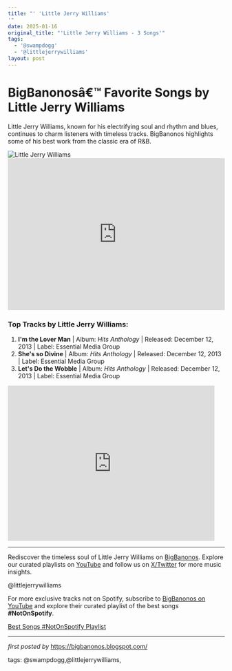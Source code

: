 ```yaml
---
title: "' 'Little Jerry Williams'
'"
date: 2025-01-16
original_title: "'Little Jerry Williams - 3 Songs'"
tags:
  - '@swampdogg'
  - '@littlejerrywilliams'
layout: post
---
```

<!-- Title of the Post -->
<h1>BigBanonosâ€™ Favorite Songs by Little Jerry Williams</h1> <!-- Introductory Text -->
<p>Little Jerry Williams, known for his electrifying soul and rhythm and blues, continues to charm listeners with timeless tracks. BigBanonos highlights some of his best work from the classic era of R&B.</p> <!-- Featured Image -->
<div> <img src="https://f4.bcbits.com/img/0014272700_25.jpg" alt="Little Jerry Williams">
</div> <!-- Spotify Embed -->
<div> <iframe src="https://open.spotify.com/embed/playlist/75LG4hpVSs9ycWcQw6TmkU?utm_source=generator" width="100%" height="352" frameBorder="0" allowfullscreen="" allow="autoplay; clipboard-write; encrypted-media; fullscreen; picture-in-picture" loading="lazy"></iframe>
</div> <!-- Song Information -->
<h3>Top Tracks by Little Jerry Williams:</h3>
<ol> <li><strong>I'm the Lover Man</strong> | Album: <em>Hits Anthology</em> | Released: December 12, 2013 | Label: Essential Media Group</li> <li><strong>She's so Divine</strong> | Album: <em>Hits Anthology</em> | Released: December 12, 2013 | Label: Essential Media Group</li> <li><strong>Let's Do the Wobble</strong> | Album: <em>Hits Anthology</em> | Released: December 12, 2013 | Label: Essential Media Group</li>
</ol> <!-- YouTube Embed -->
<div> <iframe frameborder="0" height="360" src="https://youtube.com/embed/t3NYZgh-0EQ?list=PLtuNtuTatqI224cgGsuLcTJAAQBBU3Gf4" width="480"></iframe>
</div> <!-- Footer Links -->
<hr />
<p>Rediscover the timeless soul of Little Jerry Williams on <a href="https://bigbanonos.blogspot.com/" target="_blank">BigBanonos</a>. Explore our curated playlists on <a href="https://www.youtube.com/@BigBanonos" target="_blank">YouTube</a> and follow us on <a href="https://x.com/bigbanonos" target="_blank">X/Twitter</a> for more music insights.</p> <!-- Tags -->
<p>@littlejerrywilliams</p>


<!--Subscribe and Playlist Links-->
<div>
    <p>For more exclusive tracks not on Spotify, subscribe to <a href="https://www.youtube.com/@BigBanonos" target="_blank">BigBanonos on YouTube</a> and explore their curated playlist of the best songs <strong>#NotOnSpotify</strong>.</p>
    <p><a href="https://www.youtube.com/playlist?list=PLtuNtuTatqI0kFahUCbtbfenC_ET5O_tr" target="_blank">Best Songs #NotOnSpotify Playlist<br /></a></p></div>

<hr />

<p><em>first posted by</em> <a href="https://bigbanonos.blogspot.com/" rel="noopener" target="_new">https://bigbanonos.blogspot.com/</a></p>

<p>tags: @swampdogg,@littlejerrywilliams,</p>
